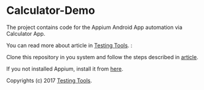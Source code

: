 # Calculator-Demo

The project contains code for the Appium Android App automation via Calculator App. 

You can read more about article in [Testing Tools](https://ratedr05.wordpress.com/). : 

Clone this repository in you system and follow the steps described in [article](https://ratedr05.wordpress.com/). 

If you not installed Appium, install it from [here](https://ratedr05.wordpress.com/2017/09/04/appium-v1-6-5-set-up/).

Copyrights (c) 2017 [Testing Tools](https://ratedr05.wordpress.com/).
